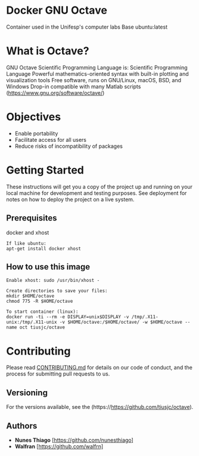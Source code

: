 # Docker GNU Octave 

Container used in the Unifesp's computer labs
Base ubuntu:latest

# What is Octave?

GNU Octave Scientific Programming Language is:
Scientific Programming Language
Powerful mathematics-oriented syntax with built-in plotting and visualization tools
Free software, runs on GNU/Linux, macOS, BSD, and Windows
Drop-in compatible with many Matlab scripts
(https://www.gnu.org/software/octave/)

# Objectives

* Enable portability
* Facilitate access for all users
* Reduce risks of incompatibility of packages 

# Getting Started

These instructions will get you a copy of the project up and running on your local machine for development and testing purposes. 
See deployment for notes on how to deploy the project on a live system.

## Prerequisites

docker and xhost

```
If like ubuntu:
apt-get install docker xhost
```
## How to use this image
```
Enable xhost: sudo /usr/bin/xhost -
```
```
Create directories to save your files:
mkdir $HOME/octave
chmod 775 -R $HOME/octave
```
```
To start container (linux):
docker run -ti --rm -e DISPLAY=unix$DISPLAY -v /tmp/.X11-unix:/tmp/.X11-unix -v $HOME/octave:/$HOME/octave/ -w $HOME/octave --name oct tiusjc/octave
```
# Contributing

Please read [CONTRIBUTING.md](https://gist.github.com/PurpleBooth/b24679402957c63ec426) for details on our code of conduct, and the process for submitting pull requests to us.

## Versioning

For the versions available, see the (https://https://github.com/tiusjc/octave). 

## Authors

* **Nunes Thiago** [https://github.com/nunesthiago]
* **Walfran** [https://github.com/walfrn]

